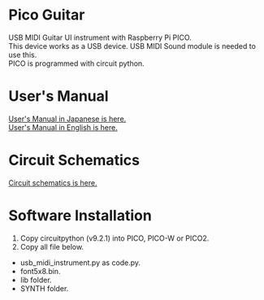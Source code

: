 # Pico Guitar
USB MIDI Guitar UI instrument with Raspberry Pi PICO.<br/>
This device works as a USB device.  USB MIDI Sound module is needed to use this.<br/>
PICO is programmed with circuit python.

# User's Manual
[User's Manual in Japanese is here.](https://github.com/ohira-s/PICO_USB_MIDI_INSTRUMENT/blob/master/Docs/UsersManual.md)<br/>
[User's Manual in English is here.](https://github.com/ohira-s/PICO_USB_MIDI_INSTRUMENT/blob/master/Docs/UsersManual_Eng.md)

# Circuit Schematics
[Circuit schematics is here.](https://github.com/ohira-s/PICO_USB_MIDI_INSTRUMENT/blob/master/Docs/PICO_Guitar_Circuit.pdf)

# Software Installation
1) Copy circuitpython (v9.2.1) into PICO, PICO-W or PICO2.
2) Copy all file below.
- usb_midi_instrument.py as code.py.
- font5x8.bin.
- lib folder.
- SYNTH folder.
